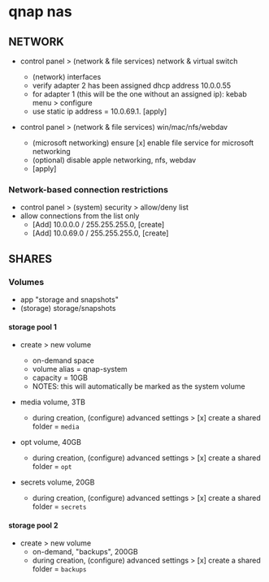 # qnap nas

## NETWORK

- control panel > (network & file services) network & virtual switch
    - (network) interfaces
    - verify adapter 2 has been assigned dhcp address 10.0.0.55
    - for adapter 1 (this will be the one without an assigned ip): kebab menu > configure
    - use static ip address = 10.0.69.1. [apply]

- control panel > (network & file services) win/mac/nfs/webdav
    - (microsoft networking) ensure [x] enable file service for microsoft networking
    - (optional) disable apple networking, nfs, webdav
    - [apply]

### Network-based connection restrictions

- control panel > (system) security > allow/deny list
- allow connections from the list only
    - [Add] 10.0.0.0 / 255.255.255.0, [create]
    - [Add] 10.0.69.0 / 255.255.255.0, [create]


## SHARES

### Volumes

- app "storage and snapshots"
- (storage) storage/snapshots

#### storage pool 1
- create > new volume
    - on-demand space
    - volume alias = qnap-system
    - capacity = 10GB
    - NOTES: this will automatically be marked as the system volume

- media volume, 3TB
    - during creation, (configure) advanced settings > [x] create a shared folder = `media`
- opt volume, 40GB
    - during creation, (configure) advanced settings > [x] create a shared folder = `opt`
- secrets volume, 20GB
    - during creation, (configure) advanced settings > [x] create a shared folder = `secrets`

#### storage pool 2
- create > new volume
    - on-demand, "backups", 200GB
    - during creation, (configure) advanced settings > [x] create a shared folder = `backups`
